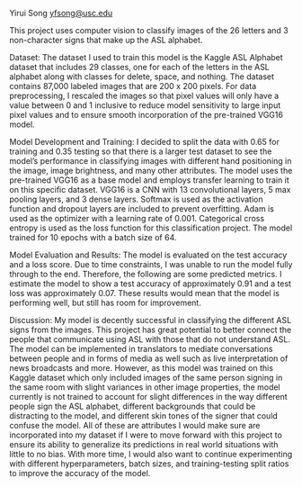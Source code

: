 Yirui Song
yfsong@usc.edu

This project uses computer vision to classify images of the 26 letters and 3 non-character signs that make up the ASL alphabet. 

Dataset:
The dataset I used to train this model is the Kaggle ASL Alphabet dataset that includes 29 classes, one for each of the letters in the ASL alphabet along with classes for delete, space, and nothing. The dataset contains 87,000 labeled images that are 200 x 200 pixels. For data preprocessing, I rescaled the images so that pixel values will only have a value between 0 and 1 inclusive to reduce model sensitivity to large input pixel values and to ensure smooth incorporation of the pre-trained VGG16 model. 

Model Development and Training:
I decided to split the data with 0.65 for training and 0.35 testing so that there is a larger test dataset to see the model’s performance in classifying images with different hand positioning in the image, image brightness, and many other attributes. The model uses the pre-trained VGG16 as a base model and employs transfer learning to train it on this specific dataset. VGG16 is a CNN with 13 convolutional layers, 5 max pooling layers, and 3 dense layers. Softmax is used as the activation function and dropout layers are included to prevent overfitting. Adam is used as the optimizer with a learning rate of 0.001. Categorical cross entropy is used as the loss function for this classification project. The model trained for 10 epochs with a batch size of 64.

Model Evaluation and Results:
The model is evaluated on the test accuracy and a loss score. Due to time constraints, I was unable to run the model fully through to the end. Therefore, the following are some predicted metrics. I estimate the model to show a test accuracy of approximately 0.91 and a test loss was approximately 0.07. These results would mean that the model is performing well, but still has room for improvement. 

Discussion:
My model is decently successful in classifying the different ASL signs from the images. This project has great potential to better connect the people that communicate using ASL with those that do not understand ASL. The model can be implemented in translators to mediate conversations between people and in forms of media as well such as live interpretation of news broadcasts and more. However, as this model was trained on this Kaggle dataset which only included images of the same person signing in the same room with slight variances in other image properties, the model currently is not trained to account for slight differences in the way different people sign the ASL alphabet, different backgrounds that could be distracting to the model, and different skin tones of the signer that could confuse the model. All of these are attributes I would make sure are incorporated into my dataset if I were to move forward with this project to ensure its ability to generalize its predictions in real world situations with little to no bias. With more time, I would also want to continue experimenting with different hyperparameters, batch sizes, and training-testing split ratios to improve the accuracy of the model. 
